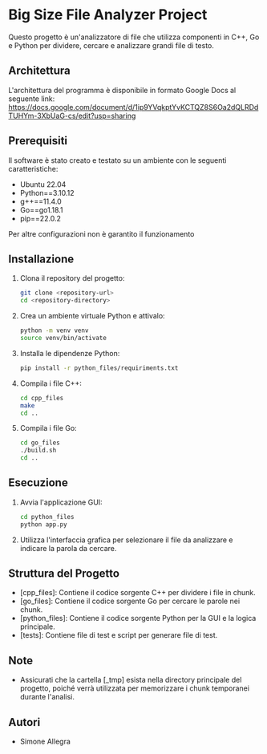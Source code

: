 # Big Size File Analyzer Project

Questo progetto è un'analizzatore di file che utilizza componenti in C++, Go e Python per dividere, cercare e analizzare grandi file di testo.

## Architettura

L'architettura del programma è disponibile in formato Google Docs al seguente link:
https://docs.google.com/document/d/1ip9YVqkptYvKCTQZ8S6Oa2dQLRDdTUHYm-3XbUaG-cs/edit?usp=sharing

## Prerequisiti

Il software è stato creato e testato su un ambiente con le seguenti caratteristiche:

- Ubuntu 22.04 
- Python==3.10.12
- g++==11.4.0
- Go==go1.18.1
- pip==22.0.2

Per altre configurazioni non è garantito il funzionamento

## Installazione

1. Clona il repository del progetto:
    ```sh
    git clone <repository-url>
    cd <repository-directory>
    ```

2. Crea un ambiente virtuale Python e attivalo:
    ```sh
    python -m venv venv
    source venv/bin/activate
    ```

3. Installa le dipendenze Python:
    ```sh
    pip install -r python_files/requiriments.txt
    ```

4. Compila i file C++:
    ```sh
    cd cpp_files
    make
    cd ..
    ```

5. Compila i file Go:
    ```sh
    cd go_files
    ./build.sh
    cd ..
    ```

## Esecuzione

1. Avvia l'applicazione GUI:
    ```sh
    cd python_files
    python app.py
    ```

2. Utilizza l'interfaccia grafica per selezionare il file da analizzare e indicare la parola da cercare.

## Struttura del Progetto

- [cpp_files]: Contiene il codice sorgente C++ per dividere i file in chunk.
- [go_files]: Contiene il codice sorgente Go per cercare le parole nei chunk.
- [python_files]: Contiene il codice sorgente Python per la GUI e la logica principale.
- [tests]: Contiene file di test e script per generare file di test.

## Note

- Assicurati che la cartella [_tmp] esista nella directory principale del progetto, poiché verrà utilizzata per memorizzare i chunk temporanei durante l'analisi.

## Autori

- Simone Allegra